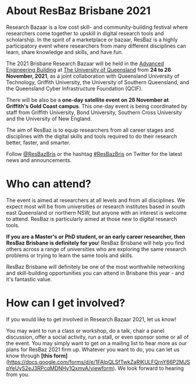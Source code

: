 # About ResBaz Brisbane 2021

Research Bazaar is a low cost skill- and community-building festival where researchers come together to upskill in digital research tools and scholarship. In the spirit of a marketplace or bazaar, ResBaz is a highly participatory event where researchers from many different disciplines can learn, share knowledge and skills, and have fun.

The 2021 Brisbane Research Bazaar will be held in the [Advanced Engineering Building](https://www.eait.uq.edu.au/aeb) at [The University of Queensland](https://www.uq.edu.au/) from **24 to 26 November, 2021**, as a joint collaboration with Queensland University of Technology, Griffith University, the University of Southern Queensland, and the Queensland Cyber Infrastructure Foundation (QCIF). 

There will be also be a **one-day satellite event on 26 November at Griffith's Gold Coast campus**. This one-day event is being coordinated by staff from Griffith University, Bond University, Southern Cross University and the University of New England.

The aim of ResBaz is to equip researchers from all career stages and disciplines with the digital skills and tools required to do their research better, faster, and smarter.

Follow [@ResBazBris](https://twitter.com/ResBazBris) or the hashtag [#ResBazBris](https://twitter.com/search?q=%23ResBazBris&src=tyah) on Twitter for the latest news and announcements.

# Who can attend?

The event is aimed at researchers at all levels and from all disciplines. We expect most will be from universities or research institutes based in south east Queensland or northern NSW, but anyone with an interest is welcome to attend. ResBaz is particularly aimed at those new to digital research tools.

**If you are a Master's or PhD student, or an early career researcher, then ResBaz Brisbane is definitely for you**! ResBaz Brisbane will help you find others across a range of universities who are exploring the same research problems or trying to learn the same tools and skills. 

ResBaz Brisbane will definitely be one of the most worthwhile networking and skill-building opportunities you can attend in Brisbane this year - and it's fantastic value.  

# How can I get involved?

If you would like to get involved in Research Bazaar 2021, let us know!

You may want to run a class or workshop, do a talk, chair a panel discussion, offer a social activity, run a stall, or even sponsor some or all of the event. You may simply want to get on a mailing list to hear more as our plans for ResBaz 2021 firm up. Whatever you want to do, you can let us know through **[this form]**(https://docs.google.com/forms/d/e/1FAIpQLSfTwkZaRlKULFQrnY66P2MJSpYeUyS2eJ3RPcqMDNHy1QxmyA/viewform). We look forward to hearing from you.
